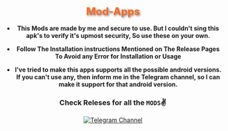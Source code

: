 <div align="center">

<h1 style="font-size: 24px; color: #FF6719; text-shadow: 2px 2px 4px rgba(0, 0, 0, 0.5);">Mod-Apps</h1>

* **This Mods are made by me and secure to use. But I couldn't sing this apk's to verify it's upmost security, So use these on your own.**
 
* **Follow The Installation instructions Mentioned on The Release Pages To Avoid any Error for Installation or Usage**

* **I've tried to make this apps supports all the possible android versions. If you can't use any, then inform me in the Telegram channel, so I can make it support for that android version.**

### **Check Releses for all the `MODS`✌️**

[![Telegram Channel](https://img.shields.io/badge/-Telegram-red?color=white&logo=telegram&logoColor=blue)](https://t.me/TechGeekZ_chat)
